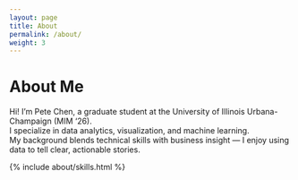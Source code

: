 ```yaml
---
layout: page
title: About
permalink: /about/
weight: 3
---
```


# **About Me**

Hi! I’m Pete Chen, a graduate student at the University of Illinois Urbana-Champaign (MIM ‘26).  
I specialize in data analytics, visualization, and machine learning.  
My background blends technical skills with business insight — I enjoy using data to tell clear, actionable stories.

{% include about/skills.html %}
